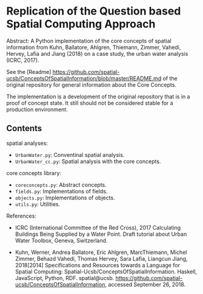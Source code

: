 # Replication of the Question based Spatial Computing Approach

Abstract: A Python implementation of the core concepts of spatial information from Kuhn, Ballatore, Ahlgren, Thiemann, Zimmer, Vahedi, Hervey, Lafia and Jiang (2018) on a case study, the urban water analysis (ICRC, 2017).

See the [Readme] https://github.com/spatial-ucsb/ConceptsOfSpatialInformation/blob/master/README.md of the original repository for general information about the Core Concepts.

The implementation is a development of the original repository that is in a proof of concept state. It still should not be considered stable for a production environment.

Contents
-----------------------------
spatial analyses:
- `UrbanWater.py`: Conventinal spatial analysis.
- `UrbanWater_cc.py`: Spatial analysis with the core concepts.

core concepts library:
- `coreconcepts.py`: Abstract concepts.
- `fields.py`: Implementations of fields.
- `objects.py`: Implementations of objects.
- `utils.py`: Utilities.


References:
- ICRC (International Committee of the Red Cross), 2017	Calculating Buildings Being Supplied by a Water Point. Draft tutorial about Urban Water Toolbox, Geneva, Switzerland.

- Kuhn, Werner, Andrea Ballatore, Eric Ahlgren, MarcThiemann, Michel Zimmer, Behazd Vahedi, Thomas Hervey, Sara Lafia, Liangcun Jiang, 2018[2014]	Specifications and Resources towards a Language for Spatial Computing: Spatial-Ucsb/ConceptsOfSpatialInformation. Haskell, JavaScript, Python, RDF. spatial@ucsb. https://github.com/spatial-ucsb/ConceptsOfSpatialInformation, accessed September 26, 2018.
